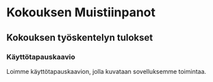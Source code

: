 # Kokouksen Muistiinpanot

## Kokouksen työskentelyn tulokset

### Käyttötapauskaavio

Loimme käyttötapauskaavion, jolla kuvataan sovelluksemme toimintaa.
